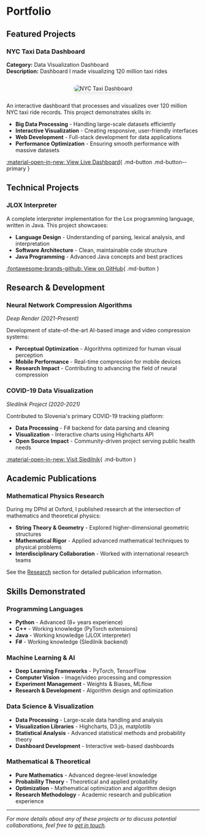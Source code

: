 # Portfolio

## Featured Projects

### NYC Taxi Data Dashboard
**Category:** Data Visualization Dashboard  
**Description:** Dashboard I made visualizing 120 million taxi rides

<div style="text-align: center; margin: 2em 0;">
  <img src="../assets/images/portfolio/nyc-taxi.jpg" alt="NYC Taxi Dashboard" style="max-width: 100%; border-radius: 8px; box-shadow: 0 4px 12px rgba(0,0,0,0.1);">
</div>

An interactive dashboard that processes and visualizes over 120 million NYC taxi ride records. This project demonstrates skills in:

- **Big Data Processing** - Handling large-scale datasets efficiently
- **Interactive Visualization** - Creating responsive, user-friendly interfaces
- **Web Development** - Full-stack development for data applications
- **Performance Optimization** - Ensuring smooth performance with massive datasets

[:material-open-in-new: View Live Dashboard](https://nyc-taxi-dashboard.herokuapp.com/){ .md-button .md-button--primary }

## Technical Projects

### JLOX Interpreter
A complete interpreter implementation for the Lox programming language, written in Java. This project showcases:

- **Language Design** - Understanding of parsing, lexical analysis, and interpretation
- **Software Architecture** - Clean, maintainable code structure
- **Java Programming** - Advanced Java concepts and best practices

[:fontawesome-brands-github: View on GitHub](https://github.com/sebastjancizel/jlox){ .md-button }

## Research & Development

### Neural Network Compression Algorithms
*Deep Render (2021-Present)*

Development of state-of-the-art AI-based image and video compression systems:

- **Perceptual Optimization** - Algorithms optimized for human visual perception
- **Mobile Performance** - Real-time compression for mobile devices
- **Research Impact** - Contributing to advancing the field of neural compression

### COVID-19 Data Visualization
*Sledilnik Project (2020-2021)*

Contributed to Slovenia's primary COVID-19 tracking platform:

- **Data Processing** - F# backend for data parsing and cleaning
- **Visualization** - Interactive charts using Highcharts API
- **Open Source Impact** - Community-driven project serving public health needs

[:material-open-in-new: Visit Sledilnik](https://covid-19.sledilnik.org/en/team){ .md-button }

## Academic Publications

### Mathematical Physics Research
During my DPhil at Oxford, I published research at the intersection of mathematics and theoretical physics:

- **String Theory & Geometry** - Explored higher-dimensional geometric structures
- **Mathematical Rigor** - Applied advanced mathematical techniques to physical problems
- **Interdisciplinary Collaboration** - Worked with international research teams

See the [Research](research.md) section for detailed publication information.

## Skills Demonstrated

### Programming Languages
- **Python** - Advanced (8+ years experience)
- **C++** - Working knowledge (PyTorch extensions)
- **Java** - Working knowledge (JLOX interpreter)
- **F#** - Working knowledge (Sledilnik backend)

### Machine Learning & AI
- **Deep Learning Frameworks** - PyTorch, TensorFlow
- **Computer Vision** - Image/video processing and compression
- **Experiment Management** - Weights & Biases, MLflow
- **Research & Development** - Algorithm design and optimization

### Data Science & Visualization
- **Data Processing** - Large-scale data handling and analysis
- **Visualization Libraries** - Highcharts, D3.js, matplotlib
- **Statistical Analysis** - Advanced statistical methods and probability theory
- **Dashboard Development** - Interactive web-based dashboards

### Mathematical & Theoretical
- **Pure Mathematics** - Advanced degree-level knowledge
- **Probability Theory** - Theoretical and applied probability
- **Optimization** - Mathematical optimization and algorithm design
- **Research Methodology** - Academic research and publication experience

---

*For more details about any of these projects or to discuss potential collaborations, feel free to [get in touch](mailto:sebastjancizel@gmail.com).*
